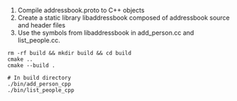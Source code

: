 1. Compile addressbook.proto to C++ objects
2. Create a static library libaddressbook composed of addressbook source and header files
3. Use the symbols from libaddressbook in add_person.cc and list_people.cc. 

```
rm -rf build && mkdir build && cd build
cmake ..
cmake --build .

# In build directory
./bin/add_person_cpp
./bin/list_people_cpp
```
